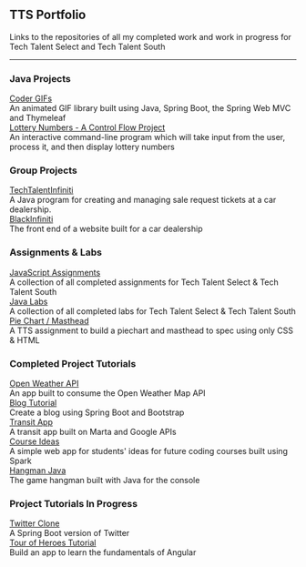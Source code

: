 ## TTS Portfolio
Links to the repositories of all my completed work and work in progress for Tech Talent Select and Tech Talent South   

---
### Java Projects
[Coder GIFs](https://github.com/jordanmor/coder-gifs)  
An animated GIF library built using Java, Spring Boot, the Spring Web MVC and Thymeleaf  
[Lottery Numbers - A Control Flow Project](https://github.com/jordanmor/lottery-numbers-java)  
An interactive command-line program which will take input from the user, process it, and then display lottery numbers  

### Group Projects
[TechTalentInfiniti](https://github.com/jordanmor/TechTalentInfiniti)  
A Java program for creating and managing sale request tickets at a car dealership.  
[BlackInfiniti](https://github.com/jordanmor/BlackInfiniti)  
The front end of a website built for a car dealership  

### Assignments & Labs
[JavaScript Assignments](https://github.com/jordanmor/tts-js-assignments)  
A collection of all completed assignments for Tech Talent Select & Tech Talent South  
[Java Labs](https://github.com/jordanmor/tts_java_labs)  
A collection of all completed labs for Tech Talent Select & Tech Talent South  
[Pie Chart / Masthead](https://github.com/jordanmor/piechart-masthead)   
A TTS assignment to build a piechart and masthead to spec using only CSS & HTML  

### Completed Project Tutorials
[Open Weather API](https://github.com/jordanmor/open-weather-app)  
An app built to consume the Open Weather Map API  
[Blog Tutorial](https://github.com/jordanmor/blogTutorial)  
Create a blog using Spring Boot and Bootstrap  
[Transit App](https://github.com/jordanmor/TransitApp)  
A transit app built on Marta and Google APIs   
[Course Ideas](https://github.com/jordanmor/course-ideas)  
A simple web app for students' ideas for future coding courses built using Spark  
[Hangman Java](https://github.com/jordanmor/HangmanJava)  
The game hangman built with Java for the console  

### Project Tutorials In Progress
[Twitter Clone](https://github.com/jordanmor/TwitterClone)  
A Spring Boot version of Twitter  
[Tour of Heroes Tutorial]()  
Build an app to learn the fundamentals of Angular  